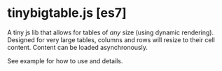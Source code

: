 # tinybigtable.js [es7]
A tiny js lib that allows for tables of *any* size (using dynamic rendering).
Designed for very large tables, columns and rows will resize to their cell content. Content can be loaded asynchronously.

See example for how to use and details.